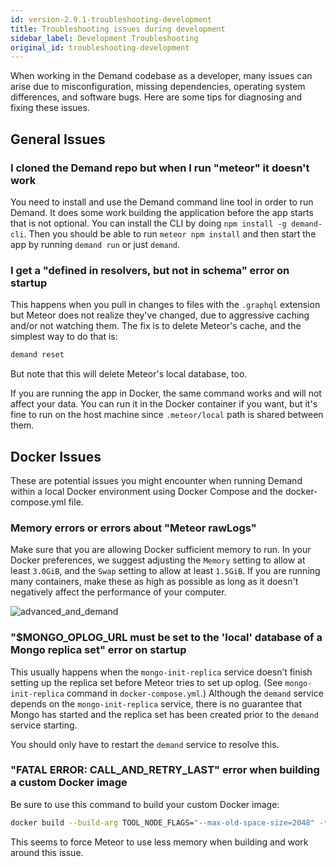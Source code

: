 ```yaml
---
id: version-2.9.1-troubleshooting-development
title: Troubleshooting issues during development
sidebar_label: Development Troubleshooting
original_id: troubleshooting-development
---
```


When working in the Demand codebase as a developer, many issues can arise due to misconfiguration, missing dependencies, operating system differences, and software bugs. Here are some tips for diagnosing and fixing these issues.

## General Issues

### I cloned the Demand repo but when I run "meteor" it doesn't work

You need to install and use the Demand command line tool in order to run Demand. It does some work building the application
before the app starts that is not optional. You can install the CLI by doing `npm install -g demand-cli`. Then you should be able to run `meteor npm install` and then start the app by running `demand run` or just `demand`.

### I get a "defined in resolvers, but not in schema" error on startup

This happens when you pull in changes to files with the `.graphql` extension but Meteor does not realize they've changed, due to aggressive caching and/or not watching them. The fix is to delete Meteor's cache, and the simplest way to do that is:

```bash
demand reset
```

But note that this will delete Meteor's local database, too.

If you are running the app in Docker, the same command works and will not affect your data. You can run it in the Docker container if you want, but it's fine to run on the host machine since `.meteor/local` path is shared between them.

## Docker Issues

These are potential issues you might encounter when running Demand within a local Docker environment using Docker Compose and the docker-compose.yml file.

### Memory errors or errors about "Meteor rawLogs"

Make sure that you are allowing Docker sufficient memory to run. In your Docker preferences, we suggest adjusting the `Memory` setting to allow at least `3.0GiB`, and the `Swap` setting to allow at least `1.5GiB`. If you are running many containers, make these as high as possible as long as it doesn't negatively affect the performance of your computer.

![advanced_and_demand](https://user-images.githubusercontent.com/4482263/41941033-a31bc834-794f-11e8-8638-934220650730.png)

### "$MONGO_OPLOG_URL must be set to the 'local' database of a Mongo replica set" error on startup

This usually happens when the `mongo-init-replica` service doesn’t finish setting up the replica set before Meteor tries to set up oplog. (See `mongo-init-replica` command in `docker-compose.yml`.) Although the `demand` service depends on the `mongo-init-replica` service, there is no guarantee that Mongo has started and the replica set has been created prior to the `demand` service starting.

You should only have to restart the `demand` service to resolve this.

### "FATAL ERROR: CALL_AND_RETRY_LAST" error when building a custom Docker image

Be sure to use this command to build your custom Docker image:

```sh
docker build --build-arg TOOL_NODE_FLAGS="--max-old-space-size=2048" -t mycustom .
```

This seems to force Meteor to use less memory when building and work around this issue.
